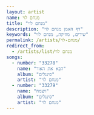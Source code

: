 ```yaml
---
layout: artist
name: מנחם לוי
title: "מנחם לוי"
description: "דף האמן מנחם לוי"
keywords: "שירים, מוזיקה, מנחם לוי"
permalink: /artists/מנחם-לוי/
redirect_from:
  - /artists/list/מנחם לוי
songs:
  - number: "33278"
    name: "הבא את האור"
    album: "סינגלים"
    artist: "מנחם לוי"
  - number: "33279"
    name: "ויצמח"
    album: "סינגלים"
    artist: "מנחם לוי"
---
```

